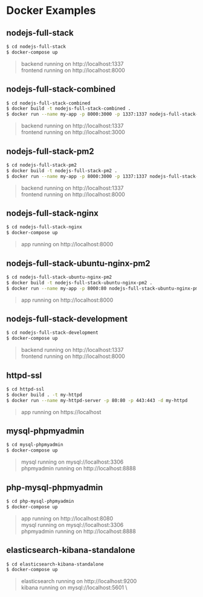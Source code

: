 # Docker Examples

## nodejs-full-stack

```bash
$ cd nodejs-full-stack
$ docker-compose up
```

> backend running on http://localhost:1337 \
  frontend running on http://localhost:8000

## nodejs-full-stack-combined

```bash
$ cd nodejs-full-stack-combined
$ docker build -t nodejs-full-stack-combined .
$ docker run --name my-app -p 8000:3000 -p 1337:1337 nodejs-full-stack-combined
```

> backend running on http://localhost:1337 \
  frontend running on http://localhost:3000

## nodejs-full-stack-pm2

```bash
$ cd nodejs-full-stack-pm2
$ docker build -t nodejs-full-stack-pm2 .
$ docker run --name my-app -p 8000:3000 -p 1337:1337 nodejs-full-stack-pm2
```

> backend running on http://localhost:1337 \
  frontend running on http://localhost:8000

## nodejs-full-stack-nginx

```bash
$ cd nodejs-full-stack-nginx
$ docker-compose up
```

> app running on http://localhost:8000


## nodejs-full-stack-ubuntu-nginx-pm2

```bash
$ cd nodejs-full-stack-ubuntu-nginx-pm2
$ docker build -t nodejs-full-stack-ubuntu-nginx-pm2 .
$ docker run --name my-app -p 8000:80 nodejs-full-stack-ubuntu-nginx-pm2
```

> app running on http://localhost:8000


## nodejs-full-stack-development

```bash
$ cd nodejs-full-stack-development
$ docker-compose up
```

> backend running on http://localhost:1337 \
  frontend running on http://localhost:8000

## httpd-ssl

```bash
$ cd httpd-ssl
$ docker build . -t my-httpd
$ docker run --name my-httpd-server -p 80:80 -p 443:443 -d my-httpd
```

> app running on https://localhost

## mysql-phpmyadmin

```bash
$ cd mysql-phpmyadmin
$ docker-compose up
```
> mysql running on mysql://localhost:3306 \
  phpmyadmin running on http://localhost:8888

## php-mysql-phpmyadmin

```bash
$ cd php-mysql-phpmyadmin
$ docker-compose up
```
> app running on http://localhost:8080 \
  mysql running on mysql://localhost:3306 \
  phpmyadmin running on http://localhost:8888

## elasticsearch-kibana-standalone

```bash
$ cd elasticsearch-kibana-standalone
$ docker-compose up
```
> elasticsearch running on http://localhost:9200 \
  kibana running on mysql://localhost:5601 \